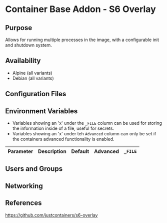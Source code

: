 # Container Base Addon - S6 Overlay

## Purpose

Allows for running multiple processes in the image, with a configurable init and shutdown system.

## Availability

* Alpine (all variants)
* Debian (all variants)

## Configuration Files

## Environment Variables

* Variables showing an 'x' under the `_FILE` column can be used for storing the information inside of a file, useful for secrets.
* Variables showing an 'x' under teh `Advanced` column can only be set if the containers advanced functionality is enabled.

| Parameter                     | Description                                                                    | Default     | Advanced | `_FILE` |
| ----------------------------- | ------------------------------------------------------------------------------ | ----------- | -------- | ------- |

## Users and Groups

## Networking

## References

https://github.com/justcontainers/s6-overlay

